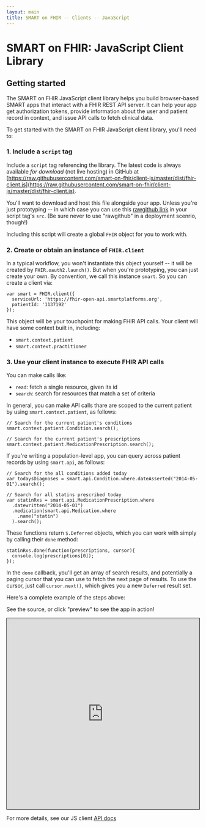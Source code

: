 ```yaml
---
layout: main
title: SMART on FHIR -- Clients -- JavaScript
---
```


# SMART on FHIR: JavaScript Client Library

## Getting started

The SMART on FHIR JavaScript client library helps you build browser-based SMART
apps that interact with a FHIR REST API server. It can help your app get
authorization tokens, provide information about the user and patient record in
context, and issue API calls to fetch clinical data.

To get started with the SMART on FHIR JavaScript client library, you'll need to:

### 1. Include a `script` tag

Include a `script` tag referencing the library. The latest code is always
available *for download* (not live hosting) in GitHub at
[https://raw.githubusercontent.com/smart-on-fhir/client-js/master/dist/fhir-client.js](https://raw.githubusercontent.com/smart-on-fhir/client-js/master/dist/fhir-client.js).

You'll want to download and host this file alongside your app. Unless you're
just prototyping -- in which case you can use this [rawgithub
link](https://rawgithub.com/smart-on-fhir/client-js/master/dist/fhir-client.js)
in your script tag's `src`. (Be sure never to use "rawgithub" in a deployment scenrio, though!)

Including this script will create a global `FHIR` object for you to work with.

### 2. Create or obtain an instance of `FHIR.client`

In a typical workflow, you won't instantiate this object yourself -- it will
be created by `FHIR.oauth2.launch()`. But when you're prototyping, you can just
create your own. By convention, we call this instance `smart`. So you can
create a client via:

```
var smart = FHIR.client({
  serviceUrl: 'https://fhir-open-api.smartplatforms.org',
  patientId: '1137192'
});
```

This object will be your touchpoint for making FHIR API calls. Your client
will have some context built in, including:

* `smart.context.patient`
* `smart.context.practitioner`

### 3. Use your client instance to execute FHIR API calls

You can make calls like:

* `read`: fetch a single resource, given its id
* `search`: search for resources that match a set of criteria

In general, you can make API calls thare are scoped to the current patient by
using `smart.context.patient`, as follows:

```
// Search for the current patient's conditions
smart.context.patient.Condition.search();

// Search for the current patient's prescriptions
smart.context.patient.MedicationPrescription.search();
```

If you're writing a population-level app, you can query across patient records
by using `smart.api`, as follows:

```
// Search for the all conditions added today
var todaysDiagnoses = smart.api.Condition.where.dateAsserted("2014-05-01").search();

// Search for all statins prescribed today
var statinRxs = smart.api.MedicationPrescription.where
  .datewritten("2014-05-01")
  .medication(smart.api.Medication.where
    .name("statin")
  ).search();
```

These functions return `$.Deferred` objects, which you can work with simply by
calling their `done` method:

```
statinRxs.done(function(prescriptions, cursor){
  console.log(prescriptions[0]);
});
```

In the `done` callback, you'll get an array of search results, and potentially
a paging cursor that you can use to fetch the next page of results. To use the
cursor, just call `cursor.next()`, which gives you a new `Deferred` result set.

Here's a complete example of the steps above:

See the source, or click "preview" to see the app in action!

<iframe
  style="border: 1px solid black"
  src="http://embed.plnkr.co/nN4yMXzK5aYxdyZFJHii/get-data.js"
  width="100%" height="500px"></iframe>

For more details, see our JS client [API docs](../api)
